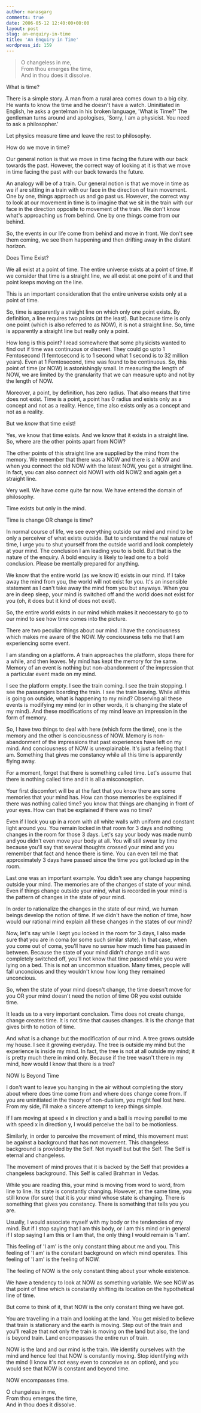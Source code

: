 ```yaml
---
author: manasgarg
comments: true
date: 2006-05-12 12:40:00+00:00
layout: post
slug: an-enquiry-in-time
title: 'An Enquiry in Time'
wordpress_id: 159
---
```


>O changeless in me,  
From thou emerges the time,  
And in thou does it dissolve.  


What is time?  

There is a simple story. A man from a rural area comes down to a big city. He wants to know the time and he doesn't have a watch. Uninitiated in English, he asks a gentelman in his broken language, 'What is Time?' The gentleman turns around and apologises, 'Sorry, I am a physicist. You need to ask a philosopher.'  

Let physics measure time and leave the rest to philosophy.  

How do we move in time?  

Our general notion is that we move in time facing the future with our back towards the past. However, the correct way of looking at it is that we move in time facing the past with our back towards the future.  

An analogy will be of a train. Our general notion is that we move in time as we if are sitting in a train with our face in the direction of train movement. One by one, things approach us and go past us. However, the correct way to look at our movement in time is to imagine that we sit in the train with our face in the direction opposite to movement of the train. We don't know what's approaching us from behind. One by one things come from our behind.  

So, the events in our life come from behind and move in front. We don't see them coming, we see them happening and then drifting away in the distant horizon.  

Does Time Exist?  

We all exist at a point of time. The entire universe exists at a point of time. If we consider that time is a straight line, we all exist at one point of it and that point keeps moving on the line.  

This is an important consideration that the entire universe exists only at a point of time.  

So, time is apparently a straight line on which only one point exists. By definition, a line requires two points (at the least). But because time is only one point (which is also referred to as NOW), it is not a straight line. So, time is apparently a straight line but really only a point.  

How long is this point? I read somewhere that some physicists wanted to find out if time was continuous or discreet. They could go upto 1 Femtosecond (1 femtosecond is to 1 second what 1 second is to 32 million years). Even at 1 Femtosecond, time was found to be continuous. So, this point of time (or NOW) is astonishingly small. In measuring the length of NOW, we are limited by the granularity that we can measure upto and not by the length of NOW.  

Moreover, a point, by definition, has zero radius. That also means that time does not exist. Time is a point, a point has 0 radius and exists only as a concept and not as a reality. Hence, time also exists only as a concept and not as a reality.  

But we *know* that time exist!  

Yes, we know that time exists. And we know that it exists in a straight line. So, where are the other points apart from NOW?  

The other points of this straight line are supplied by the mind from the memory. We remember that there was a NOW and there is a NOW and when you connect the old NOW with the latest NOW, you get a straight line. In fact, you can also connect old NOW1 with old NOW2 and again get a straight line.  

Very well. We have come quite far now. We have entered the domain of philosophy.  

Time exists but only in the mind.  

Time is change OR change is time?  

In normal course of life, we see everything outside our mind and mind to be only a perceiver of what exists outside. But to understand the real nature of time, I urge you to shut yourself from the outside world and look completely at your mind. The conclusion I am leading you to is bold. But that is the nature of the enquiry. A bold enquiry is likely to lead one to a bold conclusion. Please be mentally prepared for anything.  

We know that the entire world (as we know it) exists in our mind. If I take away the mind from you, the world will not exist for you. It's an insensible statement as I can't take away the mind from you but anyways. When you are in deep sleep, your mind is switched off and the world does not exist for you (oh, it does but it kind of does not exist).  

So, the entire world exists in our mind which makes it neccessary to go to our mind to see how time comes into the picture.  

There are two peculiar things about our mind. I have the conciousness which makes me aware of the NOW. My conciousness tells me that I am experiencing some event.  

I am standing on a platform. A train approaches the platform, stops there for a while, and then leaves. My mind has kept the memory for the same. Memory of an event is nothing but non-abandonment of the impression that a particular event made on my mind.  

I see the platform empty. I see the train coming. I see the train stopping. I see the passengers boarding the train. I see the train leaving. While all this is going on outside, what is happening to my mind? Observing all these events is modifying my mind (or in other words, it is changing the state of my mind). And these modifications of my mind leave an impression in the form of memory.  

So, I have two things to deal with here (which form the time), one is the memory and the other is conciousness of NOW. Memory is non-abandonment of the impressions that past experiences have left on my mind. And conciousness of NOW is unexplainable. It's just a feeling that I am. Something that gives me constancy while all this time is apparently flying away.  

For a moment, forget that there is something called time. Let's assume that there is nothing called time and it is all a misconception.  

Your first discomfort will be at the fact that you know there are some memories that your mind has. How can those memories be explained if there was nothing called time? you know that things are changing in front of your eyes. How can that be explained if there was no time?  

Even if I lock you up in a room with all white walls with uniform and constant light around you. You remain locked in that room for 3 days and nothing changes in the room for those 3 days. Let's say your body was made numb and you didn't even move your body at all. You will still swear by time because you'll say that several thoughts crossed your mind and you remember that fact and hence there is time. You can even tell me that approximately 3 days have passed since the time you got locked up in the room.  

Last one was an important example. You didn't see any change happening outside your mind. The memories are of the changes of state of your mind. Even if things change outside your mind, what is recorded in your mind is the pattern of changes in the state of your mind.  

In order to rationalize the changes in the state of our mind, we human beings develop the notion of time. If we didn't have the notion of time, how would our rational mind explain all these changes in the states of our mind?  

Now, let's say while I kept you locked in the room for 3 days, I also made sure that you are in coma (or some such similar state). In that case, when you come out of coma, you'll have no sense how much time has passed in between. Because the state of your mind didn't change and it was completely switched off, you'll not know that time passed while you were lying on a bed. This is not an uncommon situation. Many times, people will fall unconcious and they wouldn't know how long they remained unconcious.  

So, when the state of your mind doesn't change, the time doesn't move for you OR your mind doesn't need the notion of time OR you exist outside time.  

It leads us to a very important conclusion. Time does not create change, change creates time. It is not time that causes changes. It is the change that gives birth to notion of time.  

And what is a change but the modification of our mind. A tree grows outside my house. I see it growing everyday. The tree is outside my mind but the experience is inside my mind. In fact, the tree is not at all outside my mind; it is pretty much there in mind only. Because if the tree wasn't there in my mind, how would I know that there is a tree?  

NOW Is Beyond Time  

I don't want to leave you hanging in the air without completing the story about where does time come from and where does change come from. If you are uninitiated in the theory of non-dualism, you might feel lost here. From my side, I'll make a sincere attempt to keep things simple.  

If I am moving at speed x in direction y and a ball is moving parellel to me with speed x in direction y, I would perceive the ball to be motionless.  

Similarly, in order to perceive the movement of mind, this movement must be against a background that has not movement. This changeless background is provided by the Self. Not myself but but the Self. The Self is eternal and changeless.  

The movement of mind proves that it is backed by the Self that provides a changeless background. This Self is called Brahman in Vedas.  

While you are reading this, your mind is moving from word to word, from line to line. Its state is constantly changing. However, at the same time, you still know (for sure) that it is your mind whose state is changing. There is something that gives you constancy. There is something that tells you you are.  

Usually, I would associate myself with my body or the tendencies of my mind. But if I stop saying that I am this body, or I am this mind or in general if I stop saying I am this or I am that, the only thing I would remain is 'I am'.  

This feeling of 'I am' is the only constant thing about me and you. This feeling of 'I am' is the constant background on which mind operates. This feeling of 'I am' is the feeling of NOW.  

The feeling of NOW is the only constant thing about your whole existence.  

We have a tendency to look at NOW as something variable. We see NOW as that point of time which is constantly shifting its location on the hypothetical line of time.  

But come to think of it, that NOW is the only constant thing we have got.  

You are travelling in a train and looking at the land. You get misled to believe that train is stationary and the earth is moving. Step out of the train and you'll realize that not only the train is moving on the land but also, the land is beyond train. Land encompasses the entire run of train.  

NOW is the land and our mind is the train. We identify ourselves with the mind and hence feel that NOW is constantly moving. Stop identifying with the mind (I know it's not easy even to conceive as an option), and you would see that NOW is constant and beyond time.  

NOW encompasses time.  

O changeless in me,  
From thou emerges the time,  
And in thou does it dissolve.
